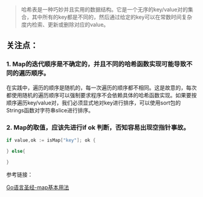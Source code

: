 > 哈希表是一种巧妙并且实用的数据结构。它是一个无序的key/value对的集合，其中所有的key都是不同的，然后通过给定的key可以在常数时间复杂度内检索、更新或删除对应的value。


## 关注点：

### 1. Map的迭代顺序是不确定的，并且不同的哈希函数实现可能导致不同的遍历顺序。

在实践中，遍历的顺序是随机的，每一次遍历的顺序都不相同。这是故意的，每次都使用随机的遍历顺序可以强制要求程序不会依赖具体的哈希函数实现。如果要按顺序遍历key/value对，我们必须显式地对key进行排序，可以使用sort包的Strings函数对字符串slice进行排序。


### 2. Map的取值，应该先进行if ok 判断，否知容易出现空指针事故。

```go
if value,ok := isMap["key"]; ok {

} else{

}
```



参考链接：

[Go语言圣经-map基本用法](https://books.studygolang.com/gopl-zh/ch4/ch4-03.html)